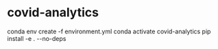 # covid-analytics
conda env create -f environment.yml
conda activate covid-analytics
pip install -e . --no-deps
